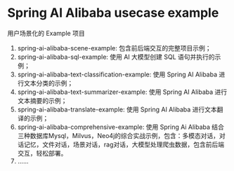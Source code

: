 # Spring AI Alibaba usecase example

用户场景化的 Example 项目

1. spring-ai-alibaba-scene-example: 包含前后端交互的完整项目示例；
2. spring-ai-alibaba-sql-example: 使用 AI 大模型创建 SQL 语句并执行的示例；
3. spring-ai-alibaba-text-classification-example: 使用 Spring AI Alibaba 进行文本分类的示例；
4. spring-ai-alibaba-text-summarizer-example: 使用 Spring AI Alibaba 进行文本摘要的示例；
5. spring-ai-alibaba-translate-example: 使用 Spring AI Alibaba 进行文本翻译的示例；
6. spring-ai-alibaba-comprehensive-example: 使用 Spring Ai Alibaba 结合三种数据库Mysql，Milvus，Neo4j的综合实战示例，包含：多模态对话，对话记忆，文件对话，场景对话，rag对话，大模型处理爬虫数据，包含前后端交互，轻松部署。
7. ......
